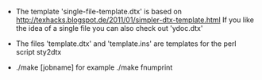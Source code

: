 * The template 'single-file-template.dtx' is based on http://texhacks.blogspot.de/2011/01/simpler-dtx-template.html
If you like the idea of a single file you can also check out 'ydoc.dtx'

* The files 'template.dtx' and 'template.ins' are templates for the perl script sty2dtx

* ./make [jobname] for example ./make fnumprint
